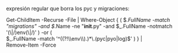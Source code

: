 expresión regular que borra los pyc y migraciones:

Get-ChildItem -Recurse -File |
     Where-Object {
         (
             $_.FullName -match "migrations" -and 
             $_.Name -ne "__init__.py" -and
             $_.FullName -notmatch '(\\|/)env(\\|/)'
         ) -or
         (    
             $_.FullName -match '^((?!\\env\\).)*\.(pyc|pyo|log)$'
         )
     } |  
     Remove-Item -Force
